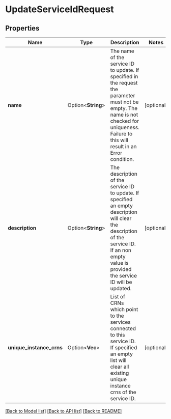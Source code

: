 # UpdateServiceIdRequest

## Properties

Name | Type | Description | Notes
------------ | ------------- | ------------- | -------------
**name** | Option<**String**> | The name of the service ID to update. If specified in the request the parameter must not be empty. The name is not checked for uniqueness. Failure to this will result in an Error condition. | [optional]
**description** | Option<**String**> | The description of the service ID to update. If specified an empty description will clear the description of the service ID. If an non empty value is provided the service ID will be updated. | [optional]
**unique_instance_crns** | Option<**Vec<String>**> | List of CRNs which point to the services connected to this service ID. If specified an empty list will clear all existing unique instance crns of the service ID. | [optional]

[[Back to Model list]](../README.md#documentation-for-models) [[Back to API list]](../README.md#documentation-for-api-endpoints) [[Back to README]](../README.md)


